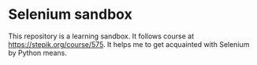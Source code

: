 # Selenium sandbox
This repository is a learning sandbox.
It follows course at https://stepik.org/course/575. It helps me to get acquainted with Selenium by Python means.